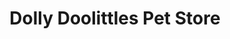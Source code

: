 ---
title: "Dolly Doolittles Pet Store"
address: "122 Longstone Street, Lisburn, Co. Antrim, BT28 1TR"
tel: "028 9244 3173"
county: "Antrim"
category: "Zoos And Aquariums"
type: "Content"
lat: "054.5094950000"
lng: "-006.0564220000"
---